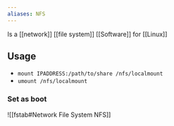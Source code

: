 ```yaml
---
aliases: NFS
---
```

Is a  [[network]] [[file system]] [[Software]] for [[Linux]]
## Usage
- `mount IPADDRESS:/path/to/share /nfs/localmount`
- `umount /nfs/localmount`
### Set as boot
![[fstab#Network File System NFS]]
